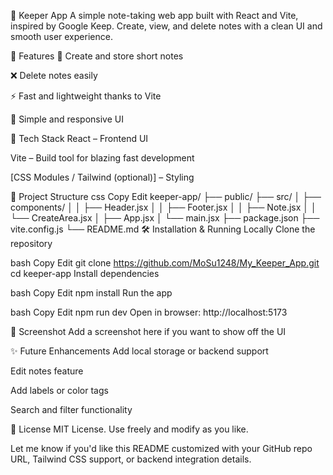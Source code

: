📝 Keeper App
A simple note-taking web app built with React and Vite, inspired by Google Keep. Create, view, and delete notes with a clean UI and smooth user experience.

🚀 Features
📄 Create and store short notes

❌ Delete notes easily

⚡ Fast and lightweight thanks to Vite

🎨 Simple and responsive UI

🔧 Tech Stack
React – Frontend UI

Vite – Build tool for blazing fast development

[CSS Modules / Tailwind (optional)] – Styling

📂 Project Structure
css
Copy
Edit
keeper-app/
├── public/
├── src/
│   ├── components/
│   │   ├── Header.jsx
│   │   ├── Footer.jsx
│   │   ├── Note.jsx
│   │   └── CreateArea.jsx
│   ├── App.jsx
│   └── main.jsx
├── package.json
├── vite.config.js
└── README.md
🛠️ Installation & Running Locally
Clone the repository

bash
Copy
Edit
git clone https://github.com/MoSu1248/My_Keeper_App.git
cd keeper-app
Install dependencies

bash
Copy
Edit
npm install
Run the app

bash
Copy
Edit
npm run dev
Open in browser: http://localhost:5173

📸 Screenshot
Add a screenshot here if you want to show off the UI

✨ Future Enhancements
Add local storage or backend support

Edit notes feature

Add labels or color tags

Search and filter functionality

📃 License
MIT License. Use freely and modify as you like.

Let me know if you'd like this README customized with your GitHub repo URL, Tailwind CSS support, or backend integration details.

